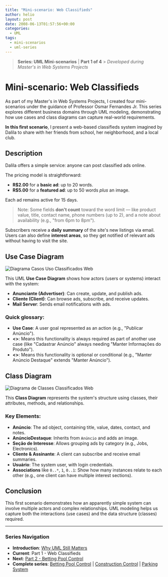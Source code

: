 ```yaml
---
title: "Mini-scenario: Web Classifieds"
author: helio
layout: post
date: 2008-06-13T01:57:56+00:00
categories:
  - UML
tags:
  - mini-scenarios
  - uml-series
---
```


> **Series: UML Mini-scenarios** | **Part 1 of 4** > _Developed during Master's in Web Systems Projects_

# Mini-scenario: Web Classifieds

As part of my Master's in Web Systems Projects, I created four mini-scenarios under the guidance of Professor Osmar Fernandes Jr. This series explores different business domains through UML modeling, demonstrating how use cases and class diagrams can capture real-world requirements.

**In this first scenario**, I present a web-based classifieds system imagined by Dalila to share with her friends from school, her neighborhood, and a local club.

## Description

Dalila offers a simple service: anyone can post classified ads online.

The pricing model is straightforward:

- **R$2.00** for a **basic ad**: up to 20 words.
- **R$5.00** for a **featured ad**: up to 50 words _plus_ an image.

Each ad remains active for 15 days.

> Note: Some fields **don't count** toward the word limit — like product value, title, contact name, phone numbers (up to 2), and a note about availability (e.g., "from 6pm to 8pm").

Subscribers receive a **daily summary** of the site's new listings via email. Users can also define **interest areas**, so they get notified of relevant ads without having to visit the site.

## Use Case Diagram

![Diagrama Casos Uso Classificados Web](/uploads/2008/07/classificado-na-web.png)

This UML **Use Case Diagram** shows how actors (users or systems) interact with the system:

- **Anunciante (Advertiser)**: Can create, update, and publish ads.
- **Cliente (Client)**: Can browse ads, subscribe, and receive updates.
- **Mail Server**: Sends email notifications with ads.

### Quick glossary:

- **Use Case**: A user goal represented as an action (e.g., "Publicar Anúncio").
- **<<include>>**: Means this functionality is always required as part of another use case (like "Cadastrar Anúncio" always needing "Manter Informações do Produto").
- **<<extend>>**: Means this functionality is optional or conditional (e.g., "Manter Anúncio Destaque" extends "Manter Anúncio").

## Class Diagram

![Diagrama de Classes Classificados Web](/uploads/2008/07/classificado-na-web-diagrama-de-classe.png)

This **Class Diagram** represents the system's structure using classes, their attributes, methods, and relationships.

### Key Elements:

- **Anúncio**: The ad object, containing title, value, dates, contact, and notes.
- **AnúncioDestaque**: Inherits from `Anúncio` and adds an image.
- **Seção de Interesse**: Allows grouping ads by category (e.g., Jobs, Electronics).
- **Cliente & Assinante**: A client can subscribe and receive email summaries.
- **Usuário**: The system user, with login credentials.
- **Associations** like `0..*`, `1`, `0..1`: Show how many instances relate to each other (e.g., one client can have multiple interest sections).

## Conclusion

This first scenario demonstrates how an apparently simple system can involve multiple actors and complex relationships. UML modeling helps us capture both the interactions (use cases) and the data structure (classes) required.

---

### **Series Navigation**

- **Introduction**: [Why UML Still Matters](../2008-06-10-uml-introduction-use-case-series/)
- **Current**: Part 1 - Web Classifieds
- **Next**: [Part 2 - Betting Pool Control](../2008-06-17-minicenario-controle-de-bolao/)
- **Complete series**: [Betting Pool Control](../2008-06-17-minicenario-controle-de-bolao/) | [Construction Control](../2008-06-21-minicenario-controle-de-obras/) | [Parking System](../2008-06-25-diagrama-de-casos-de-uso-estacionamento/)
